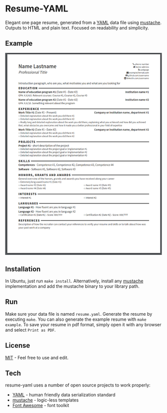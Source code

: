 # Resume-YAML

Elegant one page resume, generated from a [YAML](http://www.yaml.org/) data file using [mustache](https://mustache.github.io/).
Outputs to HTML and plain text.
Focused on readability and simplicity.

Example
----
![](example.png)

Installation
----
In Ubuntu, just run `make install`.
Alternatively, install any [mustache](https://mustache.github.io/) implementation and add the mustache binary to your library path.

Run
----
Make sure your data file is named `resume.yaml`.
Generate the resume by executing `make`.
You can also generate the example resume with `make example`.
To save your resume in pdf format, simply open it with any browser and select `Print as PDF`.

License
----
[MIT](LICENSE) - Feel free to use and edit.

Tech
----
resume-yaml uses a number of open source projects to work properly:

* [YAML](http://www.yaml.org/) - human friendly data serialization standard
* [mustache](https://mustache.github.io/) - logic-less templates
* [Font Awesome](https://fortawesome.github.io/Font-Awesome/) - font toolkit
